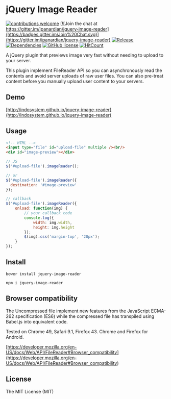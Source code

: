 # jQuery Image Reader
[![contributions welcome](https://img.shields.io/badge/contributions-welcome-brightgreen.svg?style=flat)](https://github.com/ipanardian/jquery-image-reader/issues) 
[![Join the chat at https://gitter.im/ipanardian/jquery-image-reader](https://badges.gitter.im/Join%20Chat.svg)](https://gitter.im/ipanardian/jquery-image-reader)
[![Release](https://img.shields.io/badge/release-v1.0--beta-orange.svg)](https://github.com/ipanardian/jquery-image-reader/releases)
[![Dependencies](https://img.shields.io/badge/dependencies-jQuery%202.x-blue.svg)](https://jquery.com/)
[![GitHub license](https://img.shields.io/badge/license-MIT-red.svg)](https://raw.githubusercontent.com/ipanardian/jquery-image-reader/master/LICENSE)
[![HitCount](https://hitt.herokuapp.com/ipanardian/jquery-image-reader.svg)](https://github.com/ipanardian/jquery-image-reader)

A jQuery plugin that previews image very fast without needing to upload to your server.

This plugin implement FileReader API so you can asynchronously read the contents and avoid server uploads of raw user files.  You can also pre-treat content before you manually upload user content to your servers.

## Demo
[http://indosystem.github.io/jquery-image-reader](http://indosystem.github.io/jquery-image-reader)

## Usage
```html
<!-- HTML -->
<input type="file" id="upload-file" multiple /><br/>
<div id="image-preview"></div>
```

```js
// JS
$('#upload-file').imageReader();

// or
$('#upload-file').imageReader({
  destination: '#image-preview'
});

// callback
$('#upload-file').imageReader({
	onload: function(img) {
		// your callback code
		console.log({
			width: img.width,
			height: img.height
		});
		$(img).css('margin-top', '20px');
	}
});
```

## Install
```
bower install jquery-image-reader  

npm i jquery-image-reader
```

## Browser compatibility
The Uncompressed file implement new features from the JavaScript ECMA-262 specification (ES6) while the compressed file has transpiled using Babel.js into equivalent code.
 
Tested on Chrome 49, Safari 9.1, Firefox 43. Chrome and Firefox for Android. 

[https://developer.mozilla.org/en-US/docs/Web/API/FileReader#Browser_compatibility] (https://developer.mozilla.org/en-US/docs/Web/API/FileReader#Browser_compatibility)

## License
The MIT License (MIT)
